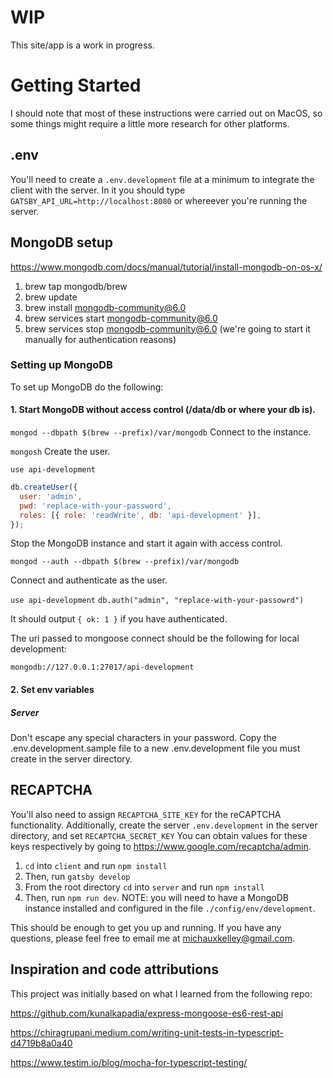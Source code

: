 # WIP

This site/app is a work in progress.

# Getting Started

I should note that most of these instructions were
carried out on MacOS, so some things might require
a little more research for other platforms.

## .env

You'll need to create a `.env.development` file at a minimum to integrate the
client with the server. In it you should type
`GATSBY_API_URL=http://localhost:8080` or whereever you're running the server.

## MongoDB setup

https://www.mongodb.com/docs/manual/tutorial/install-mongodb-on-os-x/

1. brew tap mongodb/brew
1. brew update
1. brew install mongodb-community@6.0
1. brew services start mongodb-community@6.0
1. brew services stop mongodb-community@6.0 (we're going to start it manually for authentication reasons)

### Setting up MongoDB

To set up MongoDB do the following:

#### 1. Start MongoDB without access control (/data/db or where your db is).

`mongod --dbpath $(brew --prefix)/var/mongodb`
Connect to the instance.

`mongosh`
Create the user.

`use api-development`

```javascript
db.createUser({
  user: 'admin',
  pwd: 'replace-with-your-password',
  roles: [{ role: 'readWrite', db: 'api-development' }],
});
```

Stop the MongoDB instance and start it again with access control.

`mongod --auth --dbpath $(brew --prefix)/var/mongodb`

Connect and authenticate as the user.

`use api-development`
`db.auth("admin", "replace-with-your-passowrd")`

It should output `{ ok: 1 }` if you have authenticated.

The uri passed to mongoose connect should be the following for local development\:

`mongodb://127.0.0.1:27017/api-development`

#### 2. Set env variables

##### Server

Don't escape any special characters in your password.
Copy the .env.development.sample file to a new .env.development file you must create in the server directory.

## RECAPTCHA

You'll also need to assign `RECAPTCHA_SITE_KEY` for the reCAPTCHA functionality.
Additionally, create the server `.env.development` in the server directory, and set
`RECAPTCHA_SECRET_KEY` You can obtain values for these keys respectively by going
to https://www.google.com/recaptcha/admin.

1. `cd` into `client` and run `npm install`
1. Then, run `gatsby develop`
1. From the root directory `cd` into `server` and run `npm install`
1. Then, run `npm run dev`. NOTE: you will need to have a MongoDB instance installed and configured in the file `./config/env/development`.

This should be enough to get you up and running. If you have any questions, please feel free to email me at michauxkelley@gmail.com.

## Inspiration and code attributions

This project was initially based on what I learned from the following repo:

https://github.com/kunalkapadia/express-mongoose-es6-rest-api

https://chiragrupani.medium.com/writing-unit-tests-in-typescript-d4719b8a0a40

https://www.testim.io/blog/mocha-for-typescript-testing/
